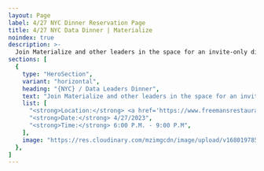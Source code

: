 ```yaml
---
layout: Page
label: 4/27 NYC Dinner Reservation Page
title: 4/27 NYC Data Dinner | Materialize
noindex: true
description: >-
  Join Materialize and other leaders in the space for an invite-only dinner in New York City.
sections: [
  {
    type: "HeroSection",
    variant: "horizontal",
    heading: "{NYC} / Data Leaders Dinner",
    text: "Join Materialize and other leaders in the space for an invite-only dinner in New York City. Connect with your peers, grow your network, and share your experiences building data teams in NYC.",
    list: [
      "<strong>Location:</strong> <a href='https://www.freemansrestaurant.com'>Freemans Restaurant, NYC</a>",
      "<strong>Date:</strong> 4/27/2023",
      "<strong>Time:</strong> 6:00 P.M. - 9:00 P.M",
    ],
    image: "https://res.cloudinary.com/mzimgcdn/image/upload/v1680197854/NYC-DINNER.webp"
  },
]
---
```

